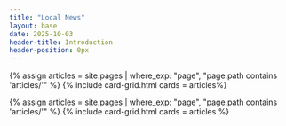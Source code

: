 ```yaml
---
title: "Local News"
layout: base
date: 2025-10-03
header-title: Introduction
header-position: 0px
---
```


{% assign articles = site.pages | where_exp: "page", "page.path contains 'articles/'" %}
{% include card-grid.html cards = articles%}

{% assign articles = site.pages | where_exp: "page", "page.path contains 'articles/'" 
%}
{% include card-grid.html 
cards = articles
%}

